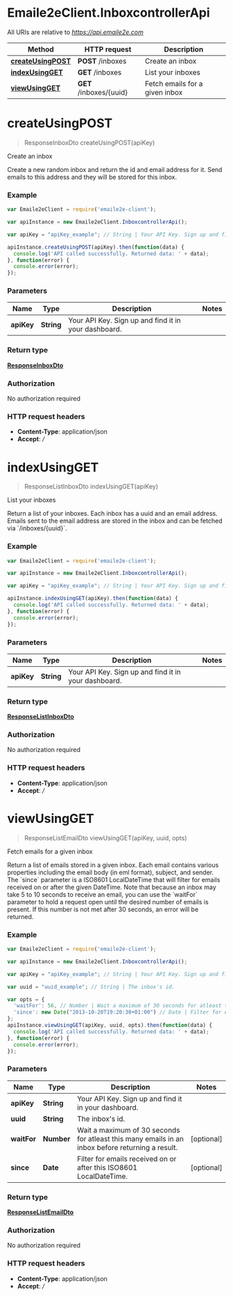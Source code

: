 # Emaile2eClient.InboxcontrollerApi

All URIs are relative to *https://api.emaile2e.com*

Method | HTTP request | Description
------------- | ------------- | -------------
[**createUsingPOST**](InboxcontrollerApi.md#createUsingPOST) | **POST** /inboxes | Create an inbox
[**indexUsingGET**](InboxcontrollerApi.md#indexUsingGET) | **GET** /inboxes | List your inboxes
[**viewUsingGET**](InboxcontrollerApi.md#viewUsingGET) | **GET** /inboxes/{uuid} | Fetch emails for a given inbox


<a name="createUsingPOST"></a>
# **createUsingPOST**
> ResponseInboxDto createUsingPOST(apiKey)

Create an inbox

Create a new random inbox and return the id and email address for it. Send emails to this address and they will be stored for this inbox.

### Example
```javascript
var Emaile2eClient = require('emaile2e-client');

var apiInstance = new Emaile2eClient.InboxcontrollerApi();

var apiKey = "apiKey_example"; // String | Your API Key. Sign up and find it in your dashboard.

apiInstance.createUsingPOST(apiKey).then(function(data) {
  console.log('API called successfully. Returned data: ' + data);
}, function(error) {
  console.error(error);
});

```

### Parameters

Name | Type | Description  | Notes
------------- | ------------- | ------------- | -------------
 **apiKey** | **String**| Your API Key. Sign up and find it in your dashboard. | 

### Return type

[**ResponseInboxDto**](ResponseInboxDto.md)

### Authorization

No authorization required

### HTTP request headers

 - **Content-Type**: application/json
 - **Accept**: */*

<a name="indexUsingGET"></a>
# **indexUsingGET**
> ResponseListInboxDto indexUsingGET(apiKey)

List your inboxes

Return a list of your inboxes. Each inbox has a uuid and an email address. Emails sent to the email address are stored in the inbox and can be fetched via &#x60;/inboxes/{uuid}&#x60;.

### Example
```javascript
var Emaile2eClient = require('emaile2e-client');

var apiInstance = new Emaile2eClient.InboxcontrollerApi();

var apiKey = "apiKey_example"; // String | Your API Key. Sign up and find it in your dashboard.

apiInstance.indexUsingGET(apiKey).then(function(data) {
  console.log('API called successfully. Returned data: ' + data);
}, function(error) {
  console.error(error);
});

```

### Parameters

Name | Type | Description  | Notes
------------- | ------------- | ------------- | -------------
 **apiKey** | **String**| Your API Key. Sign up and find it in your dashboard. | 

### Return type

[**ResponseListInboxDto**](ResponseListInboxDto.md)

### Authorization

No authorization required

### HTTP request headers

 - **Content-Type**: application/json
 - **Accept**: */*

<a name="viewUsingGET"></a>
# **viewUsingGET**
> ResponseListEmailDto viewUsingGET(apiKey, uuid, opts)

Fetch emails for a given inbox

Return a list of emails stored in a given inbox. Each email contains various properties including the email body (in eml format), subject, and sender. The &#x60;since&#x60; parameter is a ISO8601 LocalDateTime that will filter for emails received on or after the given DateTime. Note that because an inbox may take 5 to 10 seconds to receive an email, you can use the &#x60;waitFor&#x60; parameter to hold a request open until the desired number of emails is present. If this number is not met after 30 seconds, an error will be returned.

### Example
```javascript
var Emaile2eClient = require('emaile2e-client');

var apiInstance = new Emaile2eClient.InboxcontrollerApi();

var apiKey = "apiKey_example"; // String | Your API Key. Sign up and find it in your dashboard.

var uuid = "uuid_example"; // String | The inbox's id.

var opts = { 
  'waitFor': 56, // Number | Wait a maximum of 30 seconds for atleast this many emails in an inbox before returning a result.
  'since': new Date("2013-10-20T19:20:30+01:00") // Date | Filter for emails received on or after this ISO8601 LocalDateTime.
};
apiInstance.viewUsingGET(apiKey, uuid, opts).then(function(data) {
  console.log('API called successfully. Returned data: ' + data);
}, function(error) {
  console.error(error);
});

```

### Parameters

Name | Type | Description  | Notes
------------- | ------------- | ------------- | -------------
 **apiKey** | **String**| Your API Key. Sign up and find it in your dashboard. | 
 **uuid** | **String**| The inbox&#39;s id. | 
 **waitFor** | **Number**| Wait a maximum of 30 seconds for atleast this many emails in an inbox before returning a result. | [optional] 
 **since** | **Date**| Filter for emails received on or after this ISO8601 LocalDateTime. | [optional] 

### Return type

[**ResponseListEmailDto**](ResponseListEmailDto.md)

### Authorization

No authorization required

### HTTP request headers

 - **Content-Type**: application/json
 - **Accept**: */*

